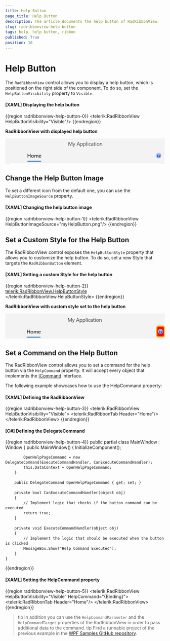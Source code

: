 ```yaml
---
title: Help Button
page_title: Help Button
description: The article documents the help button of RadRibbonView.
slug: radribbonview-help-button
tags: help, help button, ribbon
published: True
position: 10
---
```


# Help Button

The `RadRibbonView` control allows you to display a help button, which is positioned on the right side of the component. To do so, set the `HelpButtonVisibility` property to `Visible`.

#### __[XAML] Displaying the help button__
{{region radribbonview-help-button-0}}
    <telerik:RadRibbonView HelpButtonVisibility="Visible"/>
{{endregion}}

__RadRibbonView with displayed help button__

![RadRibbonView with displayed help button](images/radribbonview-help-button-0.png)

## Change the Help Button Image

To set a different icon from the default one, you can use the `HelpButtonImageSource` property.

#### __[XAML] Changing the help button image__
{{region radribbonview-help-button-1}}
    <telerik:RadRibbonView HelpButtonImageSource="myHelpButton.png"/> 
{{endregion}}

## Set a Custom Style for the Help Button

The RadRibbonView control exposes the `HelpButtonStyle` property that allows you to customize the help button. To do so, set a new Style that targets the `RadRibbonButton` element.

#### __[XAML] Setting a custom Style for the help button__
{{region radribbonview-help-button-2}}
    <telerik:RadRibbonView.HelpButtonStyle>
        <!--If NoXaml is used: BasedOn="{StaticResource HelpButtonStyle}"-->
        <Style TargetType="telerik:RadRibbonButton">
            <Setter Property="Background" Value="Red"/>
            <Setter Property="BorderBrush" Value="Orange"/>
            <Setter Property="BorderThickness" Value="3"/>
        </Style>
    </telerik:RadRibbonView.HelpButtonStyle>
{{endregion}}

__RadRibbonView with custom style set to the help button__

![RadRibbonView with custom style set to the help button](images/radribbonview-help-button-1.png)

## Set a Command on the Help Button

The RadRibbonView control allows you to set a command for the help button via the `HelpCommand` property. It will accept every object that implements the [ICommand](https://learn.microsoft.com/en-us/dotnet/api/system.windows.input.icommand?view=net-9.0&redirectedfrom=MSDN) interface.

The following example showcases how to use the HelpCommand property:

#### __[XAML] Defining the RadRibbonView__
{{region radribbonview-help-button-3}}
    <telerik:RadRibbonView HelpButtonVisibility="Visible">
        <telerik:RadRibbonTab Header="Home"/>
    </telerik:RadRibbonView>
{{endregion}}

#### __[C#] Defining the DelegateCommand__
{{region radribbonview-help-button-4}}
    public partial class MainWindow : Window
    {
        public MainWindow()
        {
            InitializeComponent();

            OpenHelpPageCommand = new DelegateCommand(ExecuteCommandHandler, CanExecuteCommandHandler);
            this.DataContext = OpenHelpPageCommand;
        }

        public DelegateCommand OpenHelpPageCommand { get; set; }

        private bool CanExecuteCommandHandler(object obj)
        {
            // Implement logic that checks if the button command can be executed 
            return true;
        }

        private void ExecuteCommandHandler(object obj)
        {
            // Implement the logic that should be executed when the button is clicked 
            MessageBox.Show("Help Command Executed");
        }
    }
{{endregion}}

#### __[XAML] Setting the HelpCommand property__
{{region radribbonview-help-button-5}}
    <telerik:RadRibbonView HelpButtonVisibility="Visible" HelpCommand="{Binding}">
        <telerik:RadRibbonTab Header="Home"/>
    </telerik:RadRibbonView>
{{endregion}}

>tip In addition you can use the `HelpCommandParameter` and the `HelpCommandTarget` properties of the RadRibbonView in order to pass additional data to the command.
>tip Find a runnable project of the previous example in the [WPF Samples GitHub repository](https://github.com/telerik/xaml-sdk/tree/master/RibbonView/HelpFunctionality).